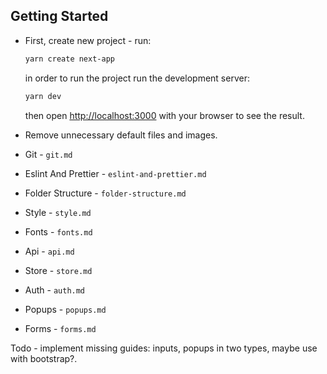 ## Getting Started

- First, create new project - run:

  ```bash
  yarn create next-app
  ```

  in order to run the project run the development server:

  ```bash
  yarn dev
  ```

  then open [http://localhost:3000](http://localhost:3000) with your browser to see the result.

- Remove unnecessary default files and images.

- Git - `git.md`

- Eslint And Prettier - `eslint-and-prettier.md`

- Folder Structure - `folder-structure.md`

- Style - `style.md`

- Fonts - `fonts.md`

- Api - `api.md`

- Store - `store.md`

- Auth - `auth.md`

- Popups - `popups.md`

- Forms - `forms.md`

Todo - implement missing guides: inputs, popups in two types, maybe use with bootstrap?.
